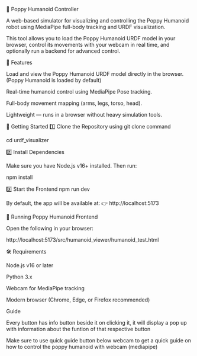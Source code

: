 🤖 Poppy Humanoid Controller

A web-based simulator for visualizing and controlling the Poppy Humanoid robot using MediaPipe full-body tracking and URDF visualization.

This tool allows you to load the Poppy Humanoid URDF model in your browser, control its movements with your webcam in real time, and optionally run a backend for advanced control.

📂 Features

Load and view the Poppy Humanoid URDF model directly in the browser.
(Poppy Humanoid is loaded by default)

Real-time humanoid control using MediaPipe Pose tracking.

Full-body movement mapping (arms, legs, torso, head).

Lightweight — runs in a browser without heavy simulation tools.

🚀 Getting Started
1️⃣ Clone the Repository
using git clone command

cd urdf_visualizer


2️⃣ Install Dependencies

Make sure you have Node.js v16+ installed. Then run:

npm install

3️⃣ Start the Frontend
npm run dev


By default, the app will be available at:
👉 http://localhost:5173

🤖 Running Poppy Humanoid
Frontend

Open the following in your browser:

http://localhost:5173/src/humanoid_viewer/humanoid_test.html


🛠 Requirements

Node.js v16 or later

Python 3.x

Webcam for MediaPipe tracking

Modern browser (Chrome, Edge, or Firefox recommended)

Guide 

Every button has info button beside it on clicking it, it will display a pop up with information about the funtion of that respective button

Make sure to use quick guide button below webcam to get a quick guide on how to control the poppy humanoid with webcam (mediapipe)
